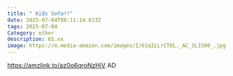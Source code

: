 ```yaml
---
title: " Kids Sofa!!"
date: 2025-07-04T08:11:14.613Z
tags: 2025-07-04
Category: other
description: 65.xx
image: https://m.media-amazon.com/images/I/61qILLrCTOL._AC_SL1500_.jpg
---
```

https://amzlink.to/az0o6qroNzHjV
AD